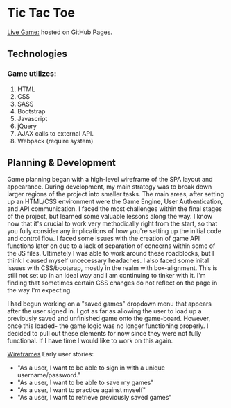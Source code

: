 # Tic Tac Toe

[Live Game:](https://colekins.github.io/tictactoe/) hosted on GitHub Pages.

## Technologies

### Game utilizes:

  1. HTML
  2. CSS
  3. SASS
  4. Bootstrap
  5. Javascript
  6. jQuery
  7. AJAX calls to external API.
  8. Webpack (require system)

## Planning & Development
Game planning began with a high-level wireframe of the SPA layout and appearance. During development, my main strategy was to break down larger regions of the project into smaller tasks. The main areas, after setting up an HTML/CSS environment were the Game Engine, User Authentication, and API communication. I faced the most challenges within the final stages of the project, but learned some valuable lessons along the way. I know now that it's crucial to work very methodically right from the start, so that you fully consider any implications of how you're setting up the initial code and control flow. I faced some issues with the creation of game API functions later on due to a lack of separation of concerns within some of the JS files. Ultimately I was able to work around these roadblocks, but I think I caused myself uncecessary headaches. I also faced some inital issues with CSS/bootsrap, mostly in the realm with box-alignment. This is still not set up in an ideal way and I am continuing to tinker with it. I'm finding that sometimes certain CSS changes do not reflect on the page in the way I'm expecting.

I had begun working on a "saved games" dropdown menu that appears after the user signed in. I got as far as allowing the user to load up a previously saved and unfinished game onto the game-board. However, once this loaded- the game logic was no longer functioning properly. I decided to pull out these elements for now since they were not fully functional. If I have time I would like to work on this again.

[Wireframes](https://i.imgur.com/PvzoAKu.jpg)
Early user stories:
- "As a user, I want to be able to sign in with a unique username/password."
- "As a user, I want to be able to save my games"
- "As a user, I want to practice against myself"
- "As a user, I want to retrieve previously saved games"

